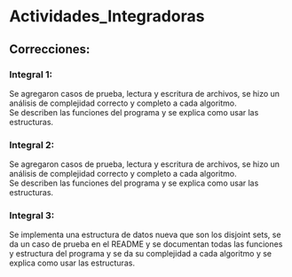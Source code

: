 # Actividades_Integradoras

## Correcciones:
### Integral 1:
Se agregaron casos de prueba, lectura y escritura de archivos, se hizo un análisis de complejidad correcto y completo a cada algoritmo.\
Se describen las funciones del programa y se explica como usar las estructuras.
### Integral 2:
Se agregaron casos de prueba, lectura y escritura de archivos, se hizo un análisis de complejidad correcto y completo a cada algoritmo.\
Se describen las funciones del programa y se explica como usar las estructuras.
### Integral 3:
Se implementa una estructura de datos nueva que son los disjoint sets, se da un caso de prueba en el README y se documentan todas las funciones 
y estructura del programa y se da su complejidad a cada algoritmo y se explica como usar las estructuras.
